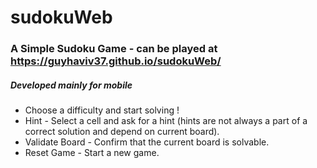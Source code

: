 # sudokuWeb
### A Simple Sudoku Game - can be played at https://guyhaviv37.github.io/sudokuWeb/
##### Developed mainly for mobile
* Choose a difficulty and start solving !
* Hint - Select a cell and ask for a hint (hints are not always a part of a correct solution and depend on current board).
* Validate Board - Confirm that the current board is solvable.
* Reset Game - Start a new game.
